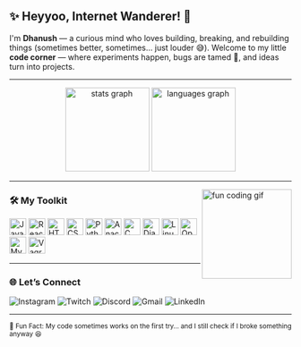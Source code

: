 <h2 align="left">✨ Heyyoo, Internet Wanderer! 👋 </h2>

<p align="left">
I'm <b>Dhanush</b> — a curious mind who loves building, breaking, and rebuilding things (sometimes better, sometimes... just louder 😅).  
Welcome to my little <b>code corner</b> — where experiments happen, bugs are tamed 🐛, and ideas turn into projects.  
</p>

---

<div align="center">
  <img src="https://github-readme-stats.vercel.app/api?username=DHANUSHKUMAR-19&show_icons=true&theme=dracula&count_private=true" height="150" alt="stats graph" />
  <img src="https://github-readme-stats.vercel.app/api/top-langs?username=DHANUSHKUMAR-19&layout=compact&theme=dracula" height="150" alt="languages graph" />
</div>

---

<img align="right" height="160" src="https://i.imgflip.com/65efzo.gif" alt="fun coding gif" />

### 🛠 My Toolkit
<div align="left">
  <img src="https://cdn.jsdelivr.net/gh/devicons/devicon/icons/javascript/javascript-original.svg" height="30" title="JavaScript" />
  <img src="https://cdn.jsdelivr.net/gh/devicons/devicon/icons/react/react-original.svg" height="30" title="React" />
  <img src="https://cdn.jsdelivr.net/gh/devicons/devicon/icons/html5/html5-original.svg" height="30" title="HTML5" />
  <img src="https://cdn.jsdelivr.net/gh/devicons/devicon/icons/css3/css3-original.svg" height="30" title="CSS3" />
  <img src="https://cdn.jsdelivr.net/gh/devicons/devicon/icons/python/python-original.svg" height="30" title="Python" />
  <img src="https://cdn.jsdelivr.net/gh/devicons/devicon/icons/anaconda/anaconda-original.svg" height="30" title="Anaconda" />
  <img src="https://cdn.jsdelivr.net/gh/devicons/devicon/icons/c/c-original.svg" height="30" title="C" />
  <img src="https://cdn.jsdelivr.net/gh/devicons/devicon/icons/django/django-plain.svg" height="30" title="Django" />
  <img src="https://cdn.jsdelivr.net/gh/devicons/devicon/icons/linux/linux-original.svg" height="30" title="Linux" />
  <img src="https://cdn.jsdelivr.net/gh/devicons/devicon/icons/opencv/opencv-original.svg" height="30" title="OpenCV" />
  <img src="https://cdn.jsdelivr.net/gh/devicons/devicon/icons/mysql/mysql-original.svg" height="30" title="MySQL" />
  <img src="https://cdn.jsdelivr.net/gh/devicons/devicon/icons/vagrant/vagrant-original.svg" height="30" title="Vagrant" />
</div>

---

### 🌐 Let’s Connect
<div align="left">
  <img src="https://img.shields.io/static/v1?message=Instagram&logo=instagram&color=E4405F&logoColor=white&style=for-the-badge" alt="Instagram" />
  <img src="https://img.shields.io/static/v1?message=Twitch&logo=twitch&color=9146FF&logoColor=white&style=for-the-badge" alt="Twitch" />
  <img src="https://img.shields.io/static/v1?message=Discord&logo=discord&color=7289DA&logoColor=white&style=for-the-badge" alt="Discord" />
  <img src="https://img.shields.io/static/v1?message=Gmail&logo=gmail&color=D14836&logoColor=white&style=for-the-badge" alt="Gmail" />
  <img src="https://img.shields.io/static/v1?message=LinkedIn&logo=linkedin&color=0077B5&logoColor=white&style=for-the-badge" alt="LinkedIn" />
</div>

---

<sub>🚀 Fun Fact: My code sometimes works on the first try… and I still check if I broke something anyway 😆</sub>
